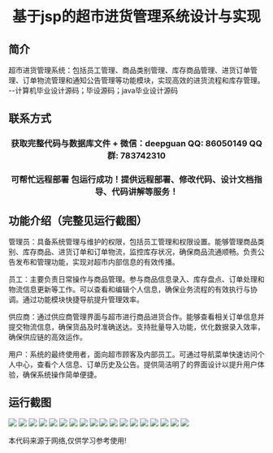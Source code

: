 <p><h1 align="center">基于jsp的超市进货管理系统设计与实现</h1></p>

## 简介
超市进货管理系统：包括员工管理、商品类别管理、库存商品管理、进货订单管理、订单物流管理和通知公告管理等功能模块，实现高效的进货流程和库存管理。    --计算机毕业设计源码；毕设源码；java毕业设计源码


## 联系方式
<p><h3 align="center">获取完整代码与数据库文件 + 微信：deepguan QQ: 86050149 QQ群: 783742310</h3></p>
<p><h3 align="center">可帮忙远程部署 包运行成功！提供远程部署、修改代码、设计文档指导、代码讲解等服务！</h3></p>

## 功能介绍（完整见运行截图）
管理员：具备系统管理与维护的权限，包括员工管理和权限设置。能够管理商品类别、库存商品、进货订单和订单物流，监控库存状况，确保商品流通顺畅。负责公告发布和管理功能，实现对超市内部信息的有效传播。

员工：主要负责日常操作与商品管理。参与商品信息录入、库存盘点、订单处理和物流信息更新等工作。可以查看和编辑个人信息，确保业务流程的有效执行与协调。通过功能模块快捷导航提升管理效率。

供应商：通过供应商管理界面与超市进行商品进货合作。能够查看相关订单信息并提交物流信息，确保货品及时准确送达。支持批量导入功能，优化数据录入效率，确保供应链的高效运作。

用户：系统的最终使用者，面向超市顾客及内部员工。可通过导航菜单快速访问个人中心，查看个人信息、订单历史及公告。提供简洁明了的界面设计以提升用户体验，确保系统操作简单便捷。


## 运行截图
![](https://bs-1329754181.cos.ap-shanghai.myqcloud.com/ssm/SupermarketInventoryManagementSystem/img/001.jpg)
![](https://bs-1329754181.cos.ap-shanghai.myqcloud.com/ssm/SupermarketInventoryManagementSystem/img/002.jpg)
![](https://bs-1329754181.cos.ap-shanghai.myqcloud.com/ssm/SupermarketInventoryManagementSystem/img/003.jpg)
![](https://bs-1329754181.cos.ap-shanghai.myqcloud.com/ssm/SupermarketInventoryManagementSystem/img/004.jpg)
![](https://bs-1329754181.cos.ap-shanghai.myqcloud.com/ssm/SupermarketInventoryManagementSystem/img/005.jpg)
![](https://bs-1329754181.cos.ap-shanghai.myqcloud.com/ssm/SupermarketInventoryManagementSystem/img/006.jpg)
![](https://bs-1329754181.cos.ap-shanghai.myqcloud.com/ssm/SupermarketInventoryManagementSystem/img/007.jpg)
![](https://bs-1329754181.cos.ap-shanghai.myqcloud.com/ssm/SupermarketInventoryManagementSystem/img/008.jpg)
![](https://bs-1329754181.cos.ap-shanghai.myqcloud.com/ssm/SupermarketInventoryManagementSystem/img/009.jpg)
![](https://bs-1329754181.cos.ap-shanghai.myqcloud.com/ssm/SupermarketInventoryManagementSystem/img/010.jpg)
![](https://bs-1329754181.cos.ap-shanghai.myqcloud.com/ssm/SupermarketInventoryManagementSystem/img/011.jpg)
![](https://bs-1329754181.cos.ap-shanghai.myqcloud.com/ssm/SupermarketInventoryManagementSystem/img/012.jpg)
![](https://bs-1329754181.cos.ap-shanghai.myqcloud.com/ssm/SupermarketInventoryManagementSystem/img/013.jpg)
![](https://bs-1329754181.cos.ap-shanghai.myqcloud.com/ssm/SupermarketInventoryManagementSystem/img/014.jpg)
![](https://bs-1329754181.cos.ap-shanghai.myqcloud.com/ssm/SupermarketInventoryManagementSystem/img/015.jpg)
![](https://bs-1329754181.cos.ap-shanghai.myqcloud.com/ssm/SupermarketInventoryManagementSystem/img/016.jpg)
![](https://bs-1329754181.cos.ap-shanghai.myqcloud.com/ssm/SupermarketInventoryManagementSystem/img/017.jpg)
![](https://bs-1329754181.cos.ap-shanghai.myqcloud.com/ssm/SupermarketInventoryManagementSystem/img/018.jpg)

<p>本代码来源于网络,仅供学习参考使用!</p>
